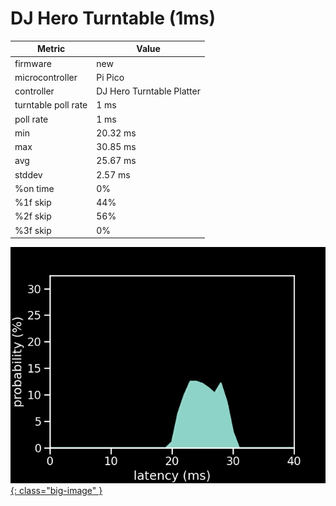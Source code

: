 # DJ Hero Turntable (1ms)

| Metric              | Value                     |
| ------------------- | ------------------------- |
| firmware            | new                       |
| microcontroller     | Pi Pico                   |
| controller          | DJ Hero Turntable Platter |
| turntable poll rate | 1 ms                      |
| poll rate           | 1 ms                      |
| min                 | 20.32 ms                  |
| max                 | 30.85 ms                  |
| avg                 | 25.67 ms                  |
| stddev              | 2.57 ms                   |
| %on time            | 0%                        |
| %1f skip            | 44%                       |
| %2f skip            | 56%                       |
| %3f skip            | 0%                        |

[![Graph](../../assets/images/results/santroller_dj.png){: class="big-image" }](../../assets/images/results/santroller_dj.png)
